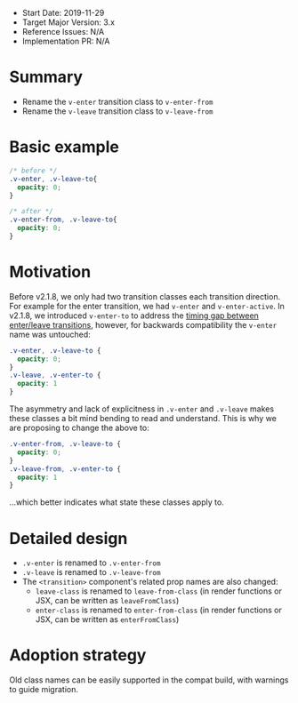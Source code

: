 - Start Date: 2019-11-29
- Target Major Version: 3.x
- Reference Issues: N/A
- Implementation PR: N/A

# Summary

- Rename the `v-enter` transition class to `v-enter-from`
- Rename the `v-leave` transition class to `v-leave-from`

# Basic example

``` css
/* before */
.v-enter, .v-leave-to{
  opacity: 0;
}

/* after */
.v-enter-from, .v-leave-to{
  opacity: 0;
}
```

# Motivation

Before v2.1.8, we only had two transition classes each transition direction. For example for the enter transition, we had `v-enter` and `v-enter-active`. In v2.1.8, we introduced `v-enter-to` to address the [timing gap between enter/leave transitions](https://github.com/vuejs/vue/issues/4510), however, for backwards compatibility the `v-enter` name was untouched:

``` css
.v-enter, .v-leave-to {
  opacity: 0;
}
.v-leave, .v-enter-to {
  opacity: 1
}
```

The asymmetry and lack of explicitness in `.v-enter` and `.v-leave` makes these classes a bit mind bending to read and understand. This is why we are proposing to change the above to:

``` css
.v-enter-from, .v-leave-to {
  opacity: 0;
}
.v-leave-from, .v-enter-to {
  opacity: 1
}
```

...which better indicates what state these classes apply to.

# Detailed design

- `.v-enter` is renamed to `.v-enter-from`
- `.v-leave` is renamed to `.v-leave-from`
- The `<transition>` component's related prop names are also changed:
  - `leave-class` is renamed to `leave-from-class` (in render functions or JSX, can be written as `leaveFromClass`)
  - `enter-class` is renamed to `enter-from-class` (in render functions or JSX, can be written as `enterFromClass`)

# Adoption strategy

Old class names can be easily supported in the compat build, with warnings to guide migration.
